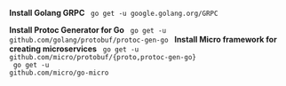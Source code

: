 
<b>Install Golang GRPC</b>
  <code>
    go get -u google.golang.org/GRPC
  </code>
  
<b>Install Protoc Generator for Go</b>
   <code>
    go get -u github.com/golang/protobuf/protoc-gen-go
  </code>
<b>Install Micro framework for creating microservices</b>
<code>
go get -u github.com/micro/protobuf/{proto,protoc-gen-go}</br>
go get -u github.com/micro/go-micro
</code>
